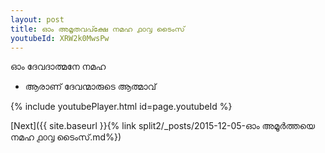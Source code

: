 ```yaml
---
layout: post
title: ഓം അമൃതവപ്ക്ഷേ നമഹ ൧൦൮ ടൈംസ്
youtubeId: XRW2k0MwsPw
---
```

 
 
 ഓം ദേവദാത്മനേ നമഹ 
 
 -  ആരാണ് ദേവന്മാരുടെ ആത്മാവ് 
 
  
 
  
 
 
 
 
 
 


{% include youtubePlayer.html id=page.youtubeId %}
 
[Next]({{ site.baseurl }}{% link  split2/_posts/2015-12-05-ഓം അമൂർത്തയെ നമഹ ൧൦൮ ടൈംസ്.md%})
 
